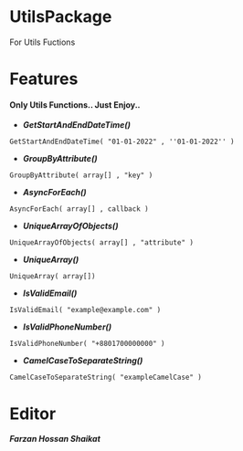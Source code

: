# UtilsPackage
For Utils Fuctions
# Features

#### Only Utils Functions.. Just Enjoy..
-  ***GetStartAndEndDateTime()***

`GetStartAndEndDateTime( "01-01-2022" , ''01-01-2022'' )`

-  ***GroupByAttribute()***

`GroupByAttribute( array[] , "key" )`

-  ***AsyncForEach()***

`AsyncForEach( array[] , callback )`

- ***UniqueArrayOfObjects()***

`UniqueArrayOfObjects( array[] , "attribute" )`

-  ***UniqueArray()***

`UniqueArray( array[])`

-  ***IsValidEmail()***

`IsValidEmail( "example@example.com" )`

-  ***IsValidPhoneNumber()***

`IsValidPhoneNumber( "+8801700000000" )`

-  ***CamelCaseToSeparateString()***

`CamelCaseToSeparateString( "exampleCamelCase" )`




# Editor

***Farzan Hossan Shaikat***
